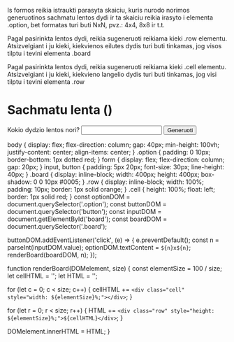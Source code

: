 Is formos reikia istraukti parasyta skaiciu, kuris nurodo norimos generuotinos sachmatu lentos dydi ir ta skaiciu reikia irasyto i elementa .option, bet formatas turi buti NxN, pvz.: 4x4, 8x8 ir t.t.

Pagal pasirinkta lentos dydi, reikia sugeneruoti reikiama kieki .row elementu. Atsizvelgiant i ju kieki, kiekvienos eilutes dydis turi buti tinkamas, jog visos tilptu i tevini elementa .board

Pagal pasirinkta lentos dydi, reikia sugeneruoti reikiama kieki .cell elementu. Atsizvelgiant i ju kieki, kiekvieno langelio dydis turi buti tinkamas, jog visi tilptu i tevini elementa .row

<h1>Sachmatu lenta (<span class="option"></span>)</h1>
<form>
  <label for="board">Kokio dydzio lentos nori?</label>
  <input id="board" type="number" />
  <button type="submit">Generuoti</button>
</form>
<div class="board"></div>
body {
  display: flex;
  flex-direction: column;
  gap: 40px;
  min-height: 100vh;
  justify-content: center;
  align-items: center;
}
.option {
  padding: 0 10px;
  border-bottom: 1px dotted red;
}
form {
  display: flex;
  flex-direction: column;
  gap: 20px;
}
input,
button {
  padding: 5px 20px;
  font-size: 30px;
  line-height: 40px;
}
.board {
  display: inline-block;
  width: 400px;
  height: 400px;
  box-shadow: 0 0 10px #0005;
}
.row {
  display: inline-block;
  width: 100%;
  padding: 10px;
  border: 1px solid orange;
}
.cell {
  height: 100%;
  float: left;
  border: 1px solid red;
}
const optionDOM = document.querySelector('.option');
const buttonDOM = document.querySelector('button');
const inputDOM = document.getElementById('board');
const boardDOM = document.querySelector('.board');

buttonDOM.addEventListener('click', (e) => {
e.preventDefault();
const n = parseInt(inputDOM.value);
optionDOM.textContent = `${n}x${n}`;
renderBoard(boardDOM, n);
});

function renderBoard(DOMelement, size) {
const elementSize = 100 / size;
let cellHTML = '';
let HTML = '';

for (let c = 0; c < size; c++) {
cellHTML += `<div class="cell" style="width: ${elementSize}%;"></div>`;
}

for (let r = 0; r < size; r++) {
HTML += `<div class="row" style="height: ${elementSize}%;">${cellHTML}</div>`;
}

DOMelement.innerHTML = HTML;
}
